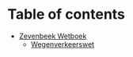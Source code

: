 # Table of contents

* [Zevenbeek Wetboek](README.md)
  * [Wegenverkeerswet](zevenbeek-wetboek/wegenverkeerswet.md)
